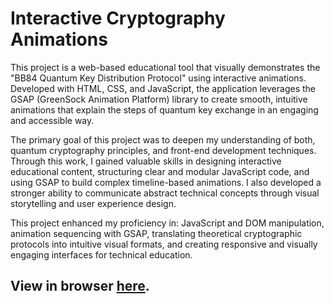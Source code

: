 # Interactive Cryptography Animations
This project is a web-based educational tool that visually demonstrates the "BB84 Quantum Key Distribution Protocol" using interactive animations. Developed with HTML, CSS, and JavaScript, the application leverages the GSAP (GreenSock Animation Platform) library to create smooth, intuitive animations that explain the steps of quantum key exchange in an engaging and accessible way.

The primary goal of this project was to deepen my understanding of both, quantum cryptography principles, and front-end development techniques. Through this work, I gained valuable skills in designing interactive educational content, structuring clear and modular JavaScript code, and using GSAP to build complex timeline-based animations. I also developed a stronger ability to communicate abstract technical concepts through visual storytelling and user experience design.

This project enhanced my proficiency in: JavaScript and DOM manipulation, animation sequencing with GSAP, translating theoretical cryptographic protocols into intuitive visual formats, and creating responsive and visually engaging interfaces for technical education.

## View in browser [here](https://andreicomsc.github.io/Interactive-Cryptography-Animations/). 
